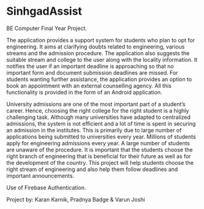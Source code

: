 # SinhgadAssist
BE Computer Final Year Project. 

The application provides a support system for students who plan to opt
for engineering. It aims at clarifying doubts related to engineering, various
streams and the admission procedure. The application also suggests the
suitable stream and college to the user along with the locality information. It
notifies the user if an important deadline is approaching so that no important
form and document submission deadlines are missed. For students wanting
further assistance, the application provides an option to book an appointment
with an external counselling agency. All this functionality is provided in the
form of an Android application.

University admissions are one of the most important part of a student’s
career. Hence, choosing the right college for the right student is a highly
challenging task. Although many universities have adapted to centralized
admissions, the system is not efficient and a lot of time is spent in securing
an admission in the institutes. This is primarily due to large number of
applications being submitted to universities every year.
Millions of students apply for engineering admissions every year. A
large number of students are unaware of the procedure. It is important that
the students choose the right branch of engineering that is beneficial for their
future as well as for the development of the country.
This project will help students choose the right stream of engineering
and also help them follow deadlines and important announcements.

Use of Firebase Authentication.

Project by: Karan Karnik, Pradnya Badge & Varun Joshi

